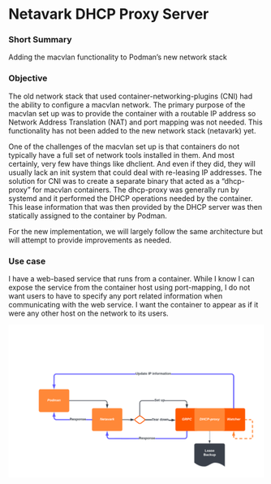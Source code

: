# Netavark DHCP Proxy Server

### Short Summary

Adding the macvlan functionality to Podman’s new network stack

### Objective

The old network stack that used container-networking-plugins (CNI) had the ability to configure a macvlan network.  The primary purpose of the macvlan set up was to provide the container with a routable IP address so Network Address Translation (NAT) and port mapping was not needed. This functionality has not been added to the new network stack (netavark) yet.

One of the challenges of the macvlan set up is that containers do not typically have a full set of network tools installed in them.  And most certainly, very few have things like dhclient. And even if they did, they will usually lack an init system that could deal with re-leasing IP addresses.  The solution for CNI was to create a separate binary that acted as a “dhcp-proxy” for macvlan containers.  The dhcp-proxy was generally run by systemd and it performed the DHCP operations needed by the container.  This lease information that was then provided by the DHCP server was then statically assigned to the container by Podman.

For the new implementation, we will largely follow the same architecture but will attempt to provide improvements as needed.

### Use case

I have a web-based service that runs from a container.  While I know I can expose the service from the container host using port-mapping, I do not want users to have to specify any port related information when communicating with the web service.  I want the container to appear as if it were any other host on the network to its users.

![topo](img/topo.png)



 